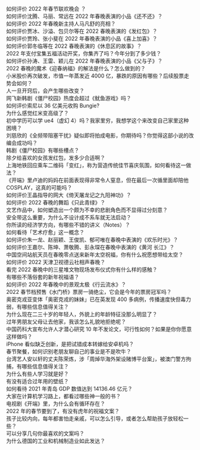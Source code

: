 如何评价 2022 年春节联欢晚会 ？  
如何评价沈腾、马丽、常远在 2022 年春晚表演的小品《还不还》？  
如何评价 2022 年春晚新主持人马凡舒的亮相？  
如何评价贾冰、沙溢、包贝尔等在 2022 春晚表演的《发红包》？  
如何评价贾玲、张小斐在 2022 年春晚表演的小品《喜上加喜》？  
如何评价郭冬临等在 2022 春晚表演的《休息区的故事》？  
2022 年支付宝集五福活动开奖，你集齐了吗？今年分到了多少钱？  
如何评价孙涛、王雷、颖儿在 2022 年春晚表演的小品《父与子》？  
2022 春晚的魔术《迎春纳福》的解法是什么？怎么做到的？  
小米股价再次破发，市值一年蒸发近 4000 亿，暴跌的原因有哪些？后续股票走势会如何？  
人一旦开窍后，会产生哪些改变？  
网飞新韩剧《僵尸校园》热度会超过《鱿鱼游戏》吗？  
如何评价索尼以 36 亿美元收购 Bungie?  
为什么感觉红米变高级了？  
初中学历可以学 ue4（虚幻 4）吗？我家里穷，我想学这个来改变自己家里这种困境？  
刘慈欣的《全频带阻塞干扰》疑似即将拍成电影，你期待吗？你觉得这部小说的改编会成功吗？  
韩剧《僵尸校园》有哪些槽点？  
除夕给喜欢的女孩发红包，发多少合适啊？  
上海地铁回应乘车二维码「变红」，称为营造传统佳节喜庆氛围，如何看待这一做法？  
《开端》里卢迪的妈妈在前面表现得非常令人窒息，但在最后一次循里面却陪他 COSPLAY，这真的可能吗？  
如何评价王晶指导的网大《倚天屠龙记之九阳神功》？  
如何评价 2022 春晚的舞蹈《只此青绿》？  
文艺作品中，如何塑造出一个颇为不幸的悲剧角色而不显得过分刻意？  
安全带这么重要，为什么不设计成不系车就无法启动？  
你所读的经济学方向，有哪些不错的讲义（Notes）？  
如何看待「艺术疗愈」这一概念？  
如何评价朱一龙、赵丽颖、王俊凯、郁可唯在春晚中表演的《欢乐时光》？  
如何评价王嘉尔、陈坤、萧敬腾、彭永琛在春晚中表演的《黄河 长江》？  
中国空间站航天员在春晚零点送来新年太空祝福，你有什么祝愿想带给太空？  
如何评价 2022 天津卫视德云社相声春晚？  
看完 2022 春晚中的三星堆文物现场发布仪式你有什么样的感触？  
有哪些不落俗套的新年祝福语？  
如何评价 2022 年春晚中的景观太极《行云流水》？  
2022 春节档预售《水门桥》票房一骑绝尘，它会是今年的票房冠军吗？  
奥密克戎亚变体「奥密克戎的妹妹」已在英发现 400 多病例，传播速度快但毒力弱，有哪些信息值得关注？  
为什么现在二三十岁的年轻人，外貌上的年龄特征没那么明显了？  
过年男朋友父母让去他家，我该怎么礼貌地拒绝呢？  
中国药科大宣布允许人才潜心研究 10 年不发论文，可行性如何？如果是你你愿意这样做吗？  
iPhone 看似缺乏创新，是把试错成本转嫁给安卓机吗？  
春节聚餐，如何识别老朋友聊自己的事业是不是吹牛？  
台湾艺人安以轩的丈夫陈荣炼，涉「周焯华海外架设赌博平台案」，被澳门警方拘捕，有哪些信息值得关注？  
为什么有些人学习就是好？  
有没有适合过年用的壁纸？  
如何看待 2021 年青岛 GDP 数值达到 14136.46 亿元？  
大家在计算机学习路上，都看过哪些神一般的书？  
电视剧《开端》里，为什么会有循环存在？  
2022 年的春节要到了，有没有虎年的祝福文案？  
孩子比较内向，每年都害怕走亲戚，可以怎么引导，或者怎么帮助孩子放轻松一些？  
可以分享几句你最喜欢的文案吗？  
为什么德国的工业和机械制造业如此发达？  
